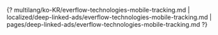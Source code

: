 {? multilang/ko-KR/everflow-technologies-mobile-tracking.md | localized/deep-linked-ads/everflow-technologies-mobile-tracking.md | pages/deep-linked-ads/everflow-technologies-mobile-tracking.md ?}
